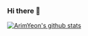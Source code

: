 ### Hi there 👋

<!--
**ArimYeon/ArimYeon** is a ✨ _special_ ✨ repository because its `README.md` (this file) appears on your GitHub profile.

Here are some ideas to get you started:

- 🔭 I’m currently working on ...
- 🌱 I’m currently learning ...
- 👯 I’m looking to collaborate on ...
- 🤔 I’m looking for help with ...
- 💬 Ask me about ...
- 📫 How to reach me: ...
- 😄 Pronouns: ...
- ⚡ Fun fact: ...
-->
[![ArimYeon's github stats](https://github-readme-stats.vercel.app/api?username=ArimYeon&show_icons=true&theme=material-palenight)](https://github.com/ArimYeon)
